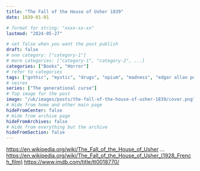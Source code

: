 ```yaml
---
title: "The Fall of the House of Usher 1839"
date: 1839-01-01

# format for string: "xxxx-xx-xx"
lastmod: "2024-05-27"

# set false when you want the post publish
draft: false
# one category: ["category-1"]
# more categories: ["category-1", "category-2", ...]
categories: ["Books", "Horror"]
# refer to categories
tags: ["gothic", "mystic", "drugs", "opium", "madness", "edgar allan poe"]
# seires
series: ["The generational curse"]
# Top image for the post
image: "/uk/images/posts/the-fall-of-the-house-of-usher-1839/cover.png"
# Hide from home and other main page
hideFromCenter: false
# Hide from archive page
hideFromArchives: false
# Hide from everything but the archive
hideFromSection: false
---
```

https://en.wikipedia.org/wiki/The_Fall_of_the_House_of_Usher
...
https://en.wikipedia.org/wiki/The_Fall_of_the_House_of_Usher_(1928_French_film)
https://www.imdb.com/title/tt0018770/
<!--more-->